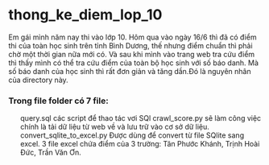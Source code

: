 # thong_ke_diem_lop_10
Em gái mình năm nay thi vào lớp 10. Hôm qua vào ngày 16/6 thì đã có điểm thi của toàn học sinh trên tỉnh Bình Dương, thế nhưng điểm chuẩn thì phải chờ một thời gian nữa mới có. Và sau khi mình vào trang web tra cứu điểm thì thấy mình có thể tra cứu điểm của toàn bộ học sinh với số báo danh. Mà số báo danh của học sinh thì rất đơn giản và tăng dần.Đó là nguyên nhân của directory này.
<br>
<h3>Trong file folder có 7 file:</h3>

  <ul>
query.sql các script để thao tác vơi SQl
crawl_score.py sẽ làm công việc chính là tải dữ liệu từ web về và lưu trữ vào cơ sở dữ liệu.
convert_sqlite_to_excel.py Được dùng để convert từ file SQlite sang excel.
3 file excel chứa điểm của 3 trường: Tân Phước Khánh, Trịnh Hoài Đức, Trần Văn Ơn. 
  </ul>
